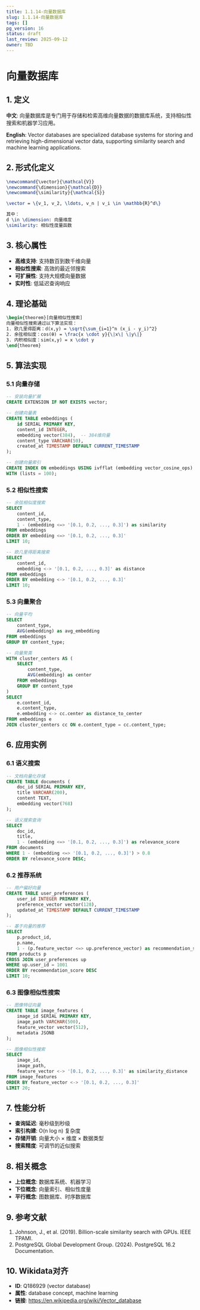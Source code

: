 ```yaml
---
title: 1.1.14-向量数据库
slug: 1.1.14-向量数据库
tags: []
pg_version: 16
status: draft
last_review: 2025-09-12
owner: TBD
---
```


# 向量数据库

## 1. 定义

**中文**: 向量数据库是专门用于存储和检索高维向量数据的数据库系统，支持相似性搜索和机器学习应用。

**English**: Vector databases are specialized database systems for storing and retrieving high-dimensional vector data, supporting similarity search and machine learning applications.

## 2. 形式化定义

```latex
\newcommand{\vector}{\mathcal{V}}
\newcommand{\dimension}{\mathcal{D}}
\newcommand{\similarity}{\mathcal{S}}

\vector = \{v_1, v_2, \ldots, v_n | v_i \in \mathbb{R}^d\}

其中：
d \in \dimension: 向量维度
\similarity: 相似性度量函数
```

## 3. 核心属性

- **高维支持**: 支持数百到数千维向量
- **相似性搜索**: 高效的最近邻搜索
- **可扩展性**: 支持大规模向量数据
- **实时性**: 低延迟查询响应

## 4. 理论基础

```latex
\begin{theorem}[向量相似性搜索]
向量相似性搜索通过以下算法实现：
1. 欧几里得距离：d(x,y) = \sqrt{\sum_{i=1}^n (x_i - y_i)^2}
2. 余弦相似度：cos(θ) = \frac{x \cdot y}{\|x\| \|y\|}
3. 内积相似度：sim(x,y) = x \cdot y
\end{theorem}
```

## 5. 算法实现

### 5.1 向量存储

```sql
-- 安装向量扩展
CREATE EXTENSION IF NOT EXISTS vector;

-- 创建向量表
CREATE TABLE embeddings (
    id SERIAL PRIMARY KEY,
    content_id INTEGER,
    embedding vector(384),  -- 384维向量
    content_type VARCHAR(50),
    created_at TIMESTAMP DEFAULT CURRENT_TIMESTAMP
);

-- 创建向量索引
CREATE INDEX ON embeddings USING ivfflat (embedding vector_cosine_ops)
WITH (lists = 100);
```

### 5.2 相似性搜索

```sql
-- 余弦相似度搜索
SELECT 
    content_id,
    content_type,
    1 - (embedding <=> '[0.1, 0.2, ..., 0.3]') as similarity
FROM embeddings
ORDER BY embedding <=> '[0.1, 0.2, ..., 0.3]'
LIMIT 10;

-- 欧几里得距离搜索
SELECT 
    content_id,
    embedding <-> '[0.1, 0.2, ..., 0.3]' as distance
FROM embeddings
ORDER BY embedding <-> '[0.1, 0.2, ..., 0.3]'
LIMIT 10;
```

### 5.3 向量聚合

```sql
-- 向量平均
SELECT 
    content_type,
    AVG(embedding) as avg_embedding
FROM embeddings
GROUP BY content_type;

-- 向量聚类
WITH cluster_centers AS (
    SELECT 
        content_type,
        AVG(embedding) as center
    FROM embeddings
    GROUP BY content_type
)
SELECT 
    e.content_id,
    e.content_type,
    e.embedding <-> cc.center as distance_to_center
FROM embeddings e
JOIN cluster_centers cc ON e.content_type = cc.content_type;
```

## 6. 应用实例

### 6.1 语义搜索

```sql
-- 文档向量化存储
CREATE TABLE documents (
    doc_id SERIAL PRIMARY KEY,
    title VARCHAR(200),
    content TEXT,
    embedding vector(768)
);

-- 语义搜索查询
SELECT 
    doc_id,
    title,
    1 - (embedding <=> '[0.1, 0.2, ..., 0.3]') as relevance_score
FROM documents
WHERE 1 - (embedding <=> '[0.1, 0.2, ..., 0.3]') > 0.8
ORDER BY relevance_score DESC;
```

### 6.2 推荐系统

```sql
-- 用户偏好向量
CREATE TABLE user_preferences (
    user_id INTEGER PRIMARY KEY,
    preference_vector vector(128),
    updated_at TIMESTAMP DEFAULT CURRENT_TIMESTAMP
);

-- 基于向量的推荐
SELECT 
    p.product_id,
    p.name,
    1 - (p.feature_vector <=> up.preference_vector) as recommendation_score
FROM products p
CROSS JOIN user_preferences up
WHERE up.user_id = 1001
ORDER BY recommendation_score DESC
LIMIT 10;
```

### 6.3 图像相似性搜索

```sql
-- 图像特征向量
CREATE TABLE image_features (
    image_id SERIAL PRIMARY KEY,
    image_path VARCHAR(500),
    feature_vector vector(512),
    metadata JSONB
);

-- 图像相似性搜索
SELECT 
    image_id,
    image_path,
    feature_vector <-> '[0.1, 0.2, ..., 0.3]' as similarity_distance
FROM image_features
ORDER BY feature_vector <-> '[0.1, 0.2, ..., 0.3]'
LIMIT 20;
```

## 7. 性能分析

- **查询延迟**: 毫秒级到秒级
- **索引构建**: O(n log n) 复杂度
- **存储开销**: 向量大小 × 维度 × 数据类型
- **搜索精度**: 可调节的近似搜索

## 8. 相关概念

- **上位概念**: 数据库系统、机器学习
- **下位概念**: 向量索引、相似性度量
- **平行概念**: 图数据库、时序数据库

## 9. 参考文献

1. Johnson, J., et al. (2019). Billion-scale similarity search with GPUs. IEEE TPAMI.
2. PostgreSQL Global Development Group. (2024). PostgreSQL 16.2 Documentation.

## 10. Wikidata对齐

- **ID**: Q186929 (vector database)
- **属性**: database concept, machine learning
- **链接**: <https://en.wikipedia.org/wiki/Vector_database>
